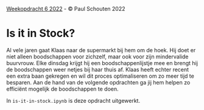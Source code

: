 [Weekopdracht 6 2022](https://community-challenge.netlify.app/) - &copy; Paul Schouten 2022

# Is it in Stock?

Al vele jaren gaat Klaas naar de supermarkt bij hem om de hoek. Hij doet er niet alleen boodschappen voor zichzelf, maar ook voor zijn mindervalide buurvrouw. Elke dinsdag krijgt hij een boodschappenlijstje mee en brengt hij de boodschappen weer netjes bij haar thuis af.
Klaas heeft echter recent een extra baan gekregen en wil dit proces optimaliseren om zo meer tijd te besparen. Aan de hand van de volgende opdrachten ga jij hem helpen zo efficiënt mogelijk de boodschappen te doen.

In `is-it-in-stock.ipynb` is deze opdracht uitgewerkt.